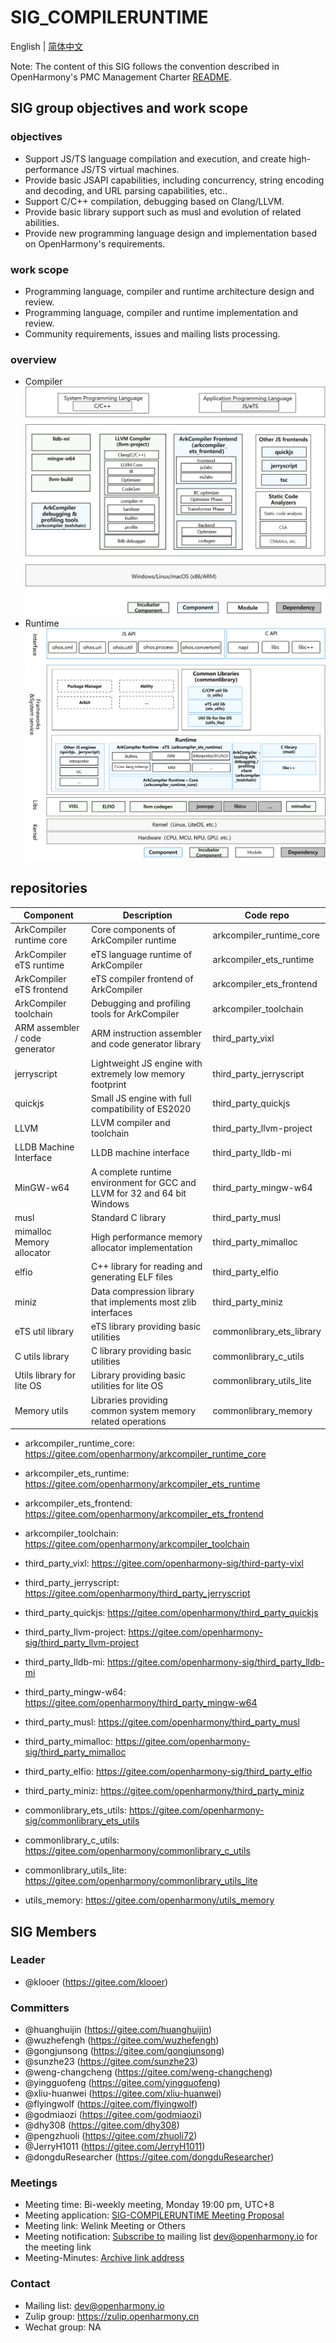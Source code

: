# SIG_COMPILERUNTIME
 English | [简体中文](./sig-compile-runtime_cn.md)
 
 Note: The content of this SIG follows the convention described in OpenHarmony's PMC Management Charter [README](/zh/pmc.md).

## SIG group objectives and work scope

### objectives

- Support JS/TS language compilation and execution, and create high-performance JS/TS virtual machines.
- Provide basic JSAPI capabilities, including concurrency, string encoding and decoding, and URL parsing capabilities, etc..
- Support C/C++ compilation, debugging based on Clang/LLVM.
- Provide basic library support such as musl and evolution of related abilities.
- Provide new programming language design and implementation based on OpenHarmony's requirements.

### work scope
- Programming language, compiler and runtime architecture design and review.
- Programming language, compiler and runtime implementation and review.
- Community requirements, issues and mailing lists processing.

### overview
- Compiler
![figures/compileruntime-overview-compiler-en.png](figures/compileruntime-overview-compiler-en.png)
- Runtime
![figures/compileruntime-overview-runtime-en.png](figures/compileruntime-overview-runtime-en.png)

## repositories
|Component|Description|Code repo|
| ----- | ----------- | --------- |
|ArkCompiler runtime core|Core components of ArkCompiler runtime|arkcompiler_runtime_core|
|ArkCompiler eTS runtime|eTS language runtime of ArkCompiler|arkcompiler_ets_runtime|
|ArkCompiler eTS frontend|eTS compiler frontend of ArkCompiler|arkcompiler_ets_frontend|
|ArkCompiler toolchain|Debugging and profiling tools for ArkCompiler|arkcompiler_toolchain|
|ARM assembler / code generator|ARM instruction assembler and code generator library|third_party_vixl|
|jerryscript|Lightweight JS engine with extremely low memory footprint|third_party_jerryscript|
|quickjs|Small JS engine with full compatibility of ES2020|third_party_quickjs|
|LLVM|LLVM compiler and toolchain|third_party_llvm-project|
|LLDB Machine Interface|LLDB machine interface|third_party_lldb-mi|
|MinGW-w64|A complete runtime environment for GCC and LLVM for 32 and 64 bit Windows|third_party_mingw-w64|
|musl|Standard C library|third_party_musl|
|mimalloc Memory allocator|High performance memory allocator implementation|third_party_mimalloc|
|elfio|C++ library for reading and generating ELF files|third_party_elfio|
|miniz|Data compression library that implements most zlib interfaces|third_party_miniz|
|eTS util library|eTS library providing basic utilities|commonlibrary_ets_library|
|C utils library|C library providing basic utilities|commonlibrary_c_utils|
|Utils library for lite OS|Library providing basic utilities for lite OS|commonlibrary_utils_lite|
|Memory utils|Libraries providing common system memory related operations|commonlibrary_memory|

  - arkcompiler_runtime_core: https://gitee.com/openharmony/arkcompiler_runtime_core
  - arkcompiler_ets_runtime: https://gitee.com/openharmony/arkcompiler_ets_runtime
  - arkcompiler_ets_frontend: https://gitee.com/openharmony/arkcompiler_ets_frontend
  - arkcompiler_toolchain: https://gitee.com/openharmony/arkcompiler_toolchain
  - third_party_vixl: https://gitee.com/openharmony-sig/third-party-vixl

  - third_party_jerryscript: https://gitee.com/openharmony/third_party_jerryscript
  - third_party_quickjs: https://gitee.com/openharmony/third_party_quickjs

  - third_party_llvm-project: https://gitee.com/openharmony-sig/third_party_llvm-project
  - third_party_lldb-mi: https://gitee.com/openharmony-sig/third_party_lldb-mi
  - third_party_mingw-w64: https://gitee.com/openharmony/third_party_mingw-w64
  - third_party_musl: https://gitee.com/openharmony/third_party_musl
  - third_party_mimalloc: https://gitee.com/openharmony-sig/third_party_mimalloc
  - third_party_elfio: https://gitee.com/openharmony-sig/third_party_elfio
  - third_party_miniz: https://gitee.com/openharmony/third_party_miniz

  - commonlibrary_ets_utils: https://gitee.com/openharmony-sig/commonlibrary_ets_utils
  - commonlibrary_c_utils: https://gitee.com/openharmony/commonlibrary_c_utils
  - commonlibrary_utils_lite: https://gitee.com/openharmony/commonlibrary_utils_lite
  - utils_memory: https://gitee.com/openharmony/utils_memory

## SIG Members

### Leader
- @klooer (https://gitee.com/klooer)

### Committers
- @huanghuijin (https://gitee.com/huanghuijin)
- @wuzhefengh (https://gitee.com/wuzhefengh)
- @gongjunsong (https://gitee.com/gongjunsong)
- @sunzhe23 (https://gitee.com/sunzhe23)
- @weng-changcheng (https://gitee.com/weng-changcheng)
- @yingguofeng (https://gitee.com/yingguofeng)
- @xliu-huanwei (https://gitee.com/xliu-huanwei)
- @flyingwolf (https://gitee.com/flyingwolf)
- @godmiaozi (https://gitee.com/godmiaozi)
- @dhy308 (https://gitee.com/dhy308)
- @pengzhuoli (https://gitee.com/zhuoli72)
- @JerryH1011 (https://gitee.com/JerryH1011)
- @dongduResearcher (https://gitee.com/dongduResearcher)

 ### Meetings
 - Meeting time: Bi-weekly meeting, Monday 19:00 pm, UTC+8
 - Meeting application: [SIG-COMPILERUNTIME Meeting Proposal](https://shimo.im/sheets/cHkjRvDJQtt638y3/MODOC)
 - Meeting link: Welink Meeting or Others
 - Meeting notification: [Subscribe to](https://lists.openatom.io/postorius/lists/dev.openharmony.io) mailing list dev@openharmony.io for the meeting link
 - Meeting-Minutes: [Archive link address](https://gitee.com/openharmony-sig/sig-content)
 
 ### Contact
 
 - Mailing list: dev@openharmony.io
 - Zulip group: https://zulip.openharmony.cn
 - Wechat group: NA
